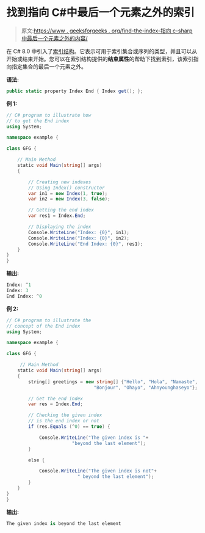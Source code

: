 # 找到指向 C#中最后一个元素之外的索引

> 原文:[https://www . geeksforgeeks . org/find-the-index-指向 c-sharp 中最后一个元素之外的内容/](https://www.geeksforgeeks.org/finding-the-index-which-points-beyond-the-last-element-in-c-sharp/)

在 C# 8.0 中引入了[索引结构](https://www.geeksforgeeks.org/index-struct-in-c-sharp-8-0/)。它表示可用于索引集合或序列的类型，并且可以从开始或结束开始。您可以在索引结构提供的**结束属性**的帮助下找到索引，该索引指向指定集合的最后一个元素之外。

**语法:**

```cs
public static property Index End { Index get(); };
```

**例 1:**

```cs
// C# program to illustrate how 
// to get the End index
using System;

namespace example {

class GFG {

    // Main Method
    static void Main(string[] args)
    {

        // Creating new indexes
        // Using Index() constructor
        var in1 = new Index(1, true);
        var in2 = new Index(3, false);

        // Getting the end index
        var res1 = Index.End;

        // Displaying the index
        Console.WriteLine("Index: {0}", in1);
        Console.WriteLine("Index: {0}", in2);
        Console.WriteLine("End Index: {0}", res1);
    }
}
}
```

**输出:**

```cs
Index: ^1
Index: 3
End Index: ^0

```

**例 2:**

```cs
// C# program to illustrate the
// concept of the End index
using System;

namespace example {

class GFG {

     // Main Method
    static void Main(string[] args)
    {
        string[] greetings = new string[] {"Hello", "Hola", "Namaste",
                                "Bonjour", "Ohayo", "Ahnyounghaseyo"};

        // Get the end index
        var res = Index.End;

        // Checking the given index
        // is the end index or not
        if (res.Equals (^0) == true) {

            Console.WriteLine("The given index is "+
                        "beyond the last element");
        }

        else {

            Console.WriteLine("The given index is not"+
                          " beyond the last element");
        }
    }
}
}
```

**输出:**

```cs
The given index is beyond the last element
```